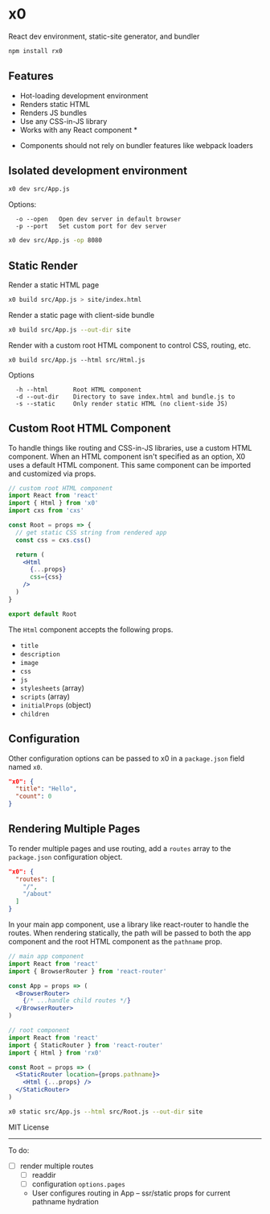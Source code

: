 
# x0

React dev environment, static-site generator, and bundler

```sh
npm install rx0
```

## Features

- Hot-loading development environment
- Renders static HTML
- Renders JS bundles
- Use any CSS-in-JS library
- Works with any React component *

* Components should not rely on bundler features like webpack loaders


## Isolated development environment

```sh
x0 dev src/App.js
```

Options:

```
  -o --open   Open dev server in default browser
  -p --port   Set custom port for dev server
```

```sh
x0 dev src/App.js -op 8080
```


## Static Render

Render a static HTML page

```sh
x0 build src/App.js > site/index.html
```

Render a static page with client-side bundle

```sh
x0 build src/App.js --out-dir site
```

Render with a custom root HTML component to control CSS, routing, etc.

```
x0 build src/App.js --html src/Html.js
```

Options

```
  -h --html       Root HTML component
  -d --out-dir    Directory to save index.html and bundle.js to
  -s --static     Only render static HTML (no client-side JS)
```

## Custom Root HTML Component

To handle things like routing and CSS-in-JS libraries, use a custom HTML component.
When an HTML component isn't specified as an option, X0 uses a default HTML component.
This same component can be imported and customized via props.

```jsx
// custom root HTML component
import React from 'react'
import { Html } from 'x0'
import cxs from 'cxs'

const Root = props => {
  // get static CSS string from rendered app
  const css = cxs.css()

  return (
    <Html
      {...props}
      css={css}
    />
  )
}

export default Root
```

The `Html` component accepts the following props.

- `title`
- `description`
- `image`
- `css`
- `js`
- `stylesheets` (array)
- `scripts` (array)
- `initialProps` (object)
- `children`

## Configuration

Other configuration options can be passed to x0 in a `package.json`
field named `x0`.

```json
"x0": {
  "title": "Hello",
  "count": 0
}
```

## Rendering Multiple Pages

To render multiple pages and use routing, add a `routes` array to the `package.json` configuration object.

```json
"x0": {
  "routes": [
    "/",
    "/about"
  ]
}
```

In your main app component, use a library like react-router to handle the routes.
When rendering statically, the path will be passed to both the app component and the root HTML component as the `pathname` prop.

```jsx
// main app component
import React from 'react'
import { BrowserRouter } from 'react-router'

const App = props => (
  <BrowserRouter>
    {/* ...handle child routes */}
  </BrowserRouter>
)
```

```jsx
// root component
import React from 'react'
import { StaticRouter } from 'react-router'
import { Html } from 'rx0'

const Root = props => (
  <StaticRouter location={props.pathname}>
    <Html {...props} />
  </StaticRouter>
)
```

```sh
x0 static src/App.js --html src/Root.js --out-dir site
```

MIT License

---

To do:

- [ ] render multiple routes
  - [ ] readdir
  - [ ] configuration `options.pages`
  - User configures routing in App – ssr/static props for current pathname hydration

